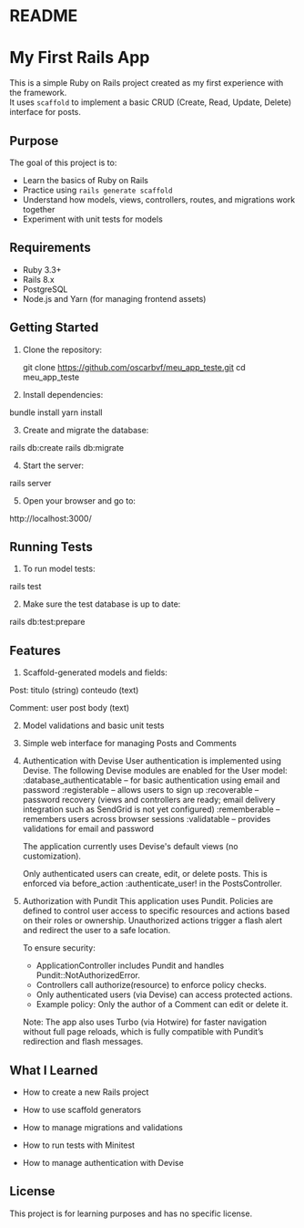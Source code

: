 # README

# My First Rails App

This is a simple Ruby on Rails project created as my first experience with the framework.  
It uses `scaffold` to implement a basic CRUD (Create, Read, Update, Delete) interface for posts.

## Purpose

The goal of this project is to:

- Learn the basics of Ruby on Rails
- Practice using `rails generate scaffold`
- Understand how models, views, controllers, routes, and migrations work together
- Experiment with unit tests for models

## Requirements

- Ruby 3.3+
- Rails 8.x
- PostgreSQL
- Node.js and Yarn (for managing frontend assets)

## Getting Started

1. Clone the repository:

   git clone https://github.com/oscarbvf/meu_app_teste.git
   cd meu_app_teste

2. Install dependencies:

bundle install
yarn install

3. Create and migrate the database:

rails db:create
rails db:migrate

4. Start the server:

rails server

5. Open your browser and go to:

http://localhost:3000/

## Running Tests

1. To run model tests:

rails test

2. Make sure the test database is up to date:

rails db:test:prepare

## Features

1. Scaffold-generated models and fields:

Post:
titulo (string)
conteudo (text)

Comment:
user
post
body (text)

2. Model validations and basic unit tests

3. Simple web interface for managing Posts and Comments

4. Authentication with Devise
   User authentication is implemented using Devise.
   The following Devise modules are enabled for the User model:
   :database_authenticatable – for basic authentication using email and password
   :registerable – allows users to sign up
   :recoverable – password recovery (views and controllers are ready; email delivery integration such as SendGrid is not yet configured)
   :rememberable – remembers users across browser sessions
   :validatable – provides validations for email and password

   The application currently uses Devise's default views (no customization).

   Only authenticated users can create, edit, or delete posts.
   This is enforced via before_action :authenticate_user! in the PostsController.

5. Authorization with Pundit
   This application uses Pundit. Policies are defined to control user access to specific resources and actions based on their roles or ownership. Unauthorized actions trigger a flash alert and redirect the user to a safe location.

   To ensure security:
   - ApplicationController includes Pundit and handles Pundit::NotAuthorizedError.
   - Controllers call authorize(resource) to enforce policy checks.
   - Only authenticated users (via Devise) can access protected actions.
   - Example policy: Only the author of a Comment can edit or delete it.

   Note: The app also uses Turbo (via Hotwire) for faster navigation without full page reloads, which is fully compatible with Pundit’s redirection and flash messages.

## What I Learned

- How to create a new Rails project

- How to use scaffold generators

- How to manage migrations and validations

- How to run tests with Minitest

- How to manage authentication with Devise

## License

This project is for learning purposes and has no specific license.
